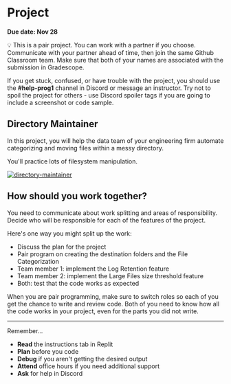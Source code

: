 # Project

**Due date: Nov 28**

💡 This is a pair project. You can work with a partner if you choose. Communicate
with your partner ahead of time, then join the same Github Classroom team. Make 
sure that both of your names are associated with the submission in Gradescope.

If you get stuck, confused, or have trouble with the project, you should use the 
**#help-prog1** channel in Discord or message an instructor. Try not to spoil 
the project for others - use Discord spoiler tags if you are going to include a 
screenshot or code sample.

## Directory Maintainer

In this project, you will help the data team of your engineering firm
automate categorizing and moving files within a messy directory.

You'll practice lots of filesystem manipulation.

[![directory-maintainer](https://img.shields.io/static/v1?label=Open%20Project&message=directory%20maintainer&color=blue)](https://classroom.github.com/a/JyIqfBuo)

## How should you work together?

You need to communicate about work splitting and areas of responsibility. Decide
who will be responsible for each of the features of the project.

Here's one way you might split up the work:

- Discuss the plan for the project
- Pair program on creating the destination folders and the File Categorization
- Team member 1: implement the Log Retention feature
- Team member 2: implement the Large Files size threshold feature
- Both: test that the code works as expected

When you are pair programming, make sure to switch roles so each of you get the 
chance to write and review code. Both of you need to know how all the code
works in your project, even for the parts you did not write.

---

Remember...

- **Read** the instructions tab in Replit
- **Plan** before you code
- **Debug** if you aren't getting the desired output
- **Attend** office hours if you need additional support
- **Ask** for help in Discord
